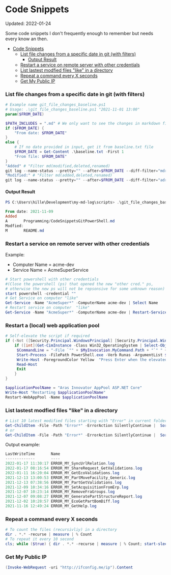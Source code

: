 # Code Snippets
<div class='editDate'>Updated: 2022-01-24</div>

Some code snippets I don't frequently enough to remember but needs every know an then.
- [Code Snippets](#code-snippets)
    - [List file changes from a specific date in git (with filters)](#list-file-changes-from-a-specific-date-in-git-with-filters)
      - [Output Result](#output-result)
    - [Restart a service on remote server with other credentials](#restart-a-service-on-remote-server-with-other-credentials)
    - [List lastest modfied files "like" in a directory](#list-lastest-modfied-files-like-in-a-directory)
    - [Repeat a command every X seconds](#repeat-a-command-every-x-seconds)
    - [Get My Public IP](#get-my-public-ip)

### List file changes from a specific date in git (with filters)
```powershell
# Example name git_file_changes_baseline.ps1
# Usage: .\git_file_changes_baseline.ps1 "2021-11-01 13:00"
param($FROM_DATE)

$PATH_INCLUDES = ".md" # We only want to see the changes in markdown files
if ($FROM_DATE) {
    "From date: $FROM_DATE"
}
else {
    # If no date provided in input, get it from baseline.txt file
    $FROM_DATE = Get-Content .\baseline.txt -First 1
    "From file: $FROM_DATE"
}
"Added" # "Filter md(modified,deleted,renamed)
git log --name-status --pretty="" --after=$FROM_DATE --diff-filter="mdr" |findstr $PATH_INCLUDES
"Modified:" # "Filter md(added,deleted,renamed)
git log --name-status --pretty="" --after=$FROM_DATE --diff-filter="adr" |findstr $PATH_INCLUDES
```

#### Output Result
``` powershell
PS C:\Users\hille\Development\my-md-log\scripts> .\git_file_changes_baseline.ps1 "2021-11-09"

From date: 2021-11-09
Added
A       Programming/CodeSnippetsGitPowerShell.md
Modfied:
M       README.md
```

### Restart a service on remote server with other credentials
Example:
 - Computer Name = acme-dev
 - Service Name = AcmeSuperService 

``` powershell
# Start powershell with other credentials 
#(Close the powershell (ps) that opened the new "other cred." ps,
# otherwise the new ps will not be repsonsive for some unknown reason)
start powershell -credential ""
# Get Service on computer "like"
Get-Service -Name "AcmeSuper*" -ComputerName acme-dev | Select Name
# Restart service on computer  "like"
Get-Service -Name "AcmeSuper*" -ComputerName acme-dev | Restart-Service
```

### Restart a (local) web application pool
``` powershell
# Self-elevate the script if required
if (-Not ([Security.Principal.WindowsPrincipal] [Security.Principal.WindowsIdentity]::GetCurrent()).IsInRole([Security.Principal.WindowsBuiltInRole] 'Administrator')) {
    if ([int](Get-CimInstance -Class Win32_OperatingSystem | Select-Object -ExpandProperty BuildNumber) -ge 6000) {
     $CommandLine = "-File `"" + $MyInvocation.MyCommand.Path + "`" " + $MyInvocation.UnboundArguments
     Start-Process -FilePath PowerShell.exe -Verb Runas -ArgumentList $CommandLine
     Write-Host -ForegroundColor Yellow  "Press Enter when the elevated script has restarted the appliction pool!"
     Read-Host
     Exit
    }
}

$applicationPoolName = "Aras Innovator AppPool ASP.NET Core"
Write-Host "Restarting $applicationPoolName"   
Restart-WebAppPool -Name $applicationPoolName
```

### List lastest modfied files "like" in a directory

``` powershell
# List 10 latest modified files starting with "Error" in current folder 
Get-ChildItem -File -Path "Error*" -ErrorAction SilentlyContinue |  Sort LastWriteTime -Descending | Select-Object -First 10 LastWriteTime,Name
# or
Get-ChildItem -File -Path "Error*" -ErrorAction SilentlyContinue |  Sort LastWriteTime -Descending | Select-Object -First 10 LastWriteTime,Name | Format-Table -Wrap
```

Output example:
``` powershell
LastWriteTime       Name
-------------       ----
2022-01-17 11:30:17 ERROR_MY_SyncUrlRelation.log
2022-01-17 08:16:54 ERROR_MY_ShareRequest_GetValidations.log
2022-01-11 16:20:04 ERROR_MY_GetEcoValidations.log
2021-12-13 13:00:53 ERROR_MY_PartMoveFacility_Generic.log
2021-12-13 07:38:56 ERROR_MY_PartGetValidations.log
2021-12-09 10:34:16 ERROR_MY_SetAcquisitionFromErp.log
2021-12-07 10:23:14 ERROR_MY_RemoveFraGroups.log
2021-12-07 09:08:27 ERROR_MY_GeneratePartStructureReport.log
2021-12-02 10:28:57 ERROR_MY_EcoGetPartBomDiff.log
2021-11-16 12:49:24 ERROR_MY_GetHelp.log
```


### Repeat a command every X seconds

``` powershell
# To count the files (recursivliy) in a directory
dir . *.* -recurse | measure | % Count
# To repeat it every 10 second
cls; while ($true) { dir . *.* -recurse | measure | % Count; start-sleep -seconds 10; }
```

### Get My Public IP 

``` powershell
(Invoke-WebRequest -uri "http://ifconfig.me/ip").Content
```
